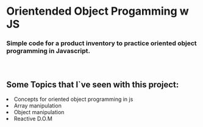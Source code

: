 <h1>Orientended Object Progamming w JS </h1>
<h3>Simple code for a product inventory to practice oriented object programming in Javascript.</p>
<br>
<h2>Some Topics that I`ve seen with this project: </h2>
<li>Concepts for oriented object programming in js</li>
<li>Array manipulation</li>
<li>Object manipulation</li>
<li>Reactive D.O.M</li>
